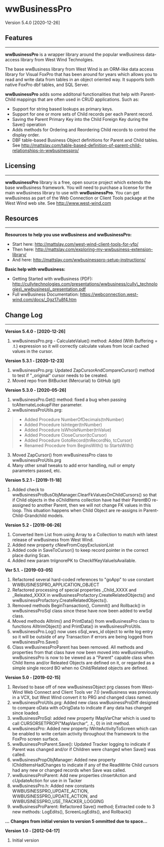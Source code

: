 # wwBusinessPro
Version 5.4.0 [2020-12-26]

## Features
----
**wwBusinessPro** is a wrapper library around the popular wwBusiness data-access library from West Wind Technolgies.

The base wwBusiness library from West Wind is an ORM-like data access library for Visual FoxPro that has been around for years which allows you to read and write data from tables in an object oriented way. It supports both native FoxPro dbf tables, and SQL Server.

**wwBusinessPro** adds some additonal functionalities that help with Parent-Child mappings that are often used in CRUD applications. Such as:

* Support for string based lookups as primary keys.
* Support for one or more sets of Child records per each Parent record.
* Saving the Parent Primary Key into the Child Foreign Key during the Save() operation
* Adds methods for Ordering and Reordering Child records to control the display order.
* DBF table-based Business Object definitions for Parent and Child tables. See http://mattslay.com/table-based-definition-of-parent-child-relationships-in-wwbusinesspro/


## Licensing
----
**wwBusinessPro** library is a free, open source project which extends the base wwBusiness framework. You will need to purchase a license for the main wwBusiness library to use with **wwBusinessPro**. You can get wwBusiness as part of the Web Connection or Client Tools package at the West Wind web site.  See http://www.west-wind.com

## Resources
----
**Resources to help you use wwBusiness and wwBusinessPro:**

* Start here: http://mattslay.com/west-wind-client-tools-for-vfp/
* Then here: http://mattslay.com/exploring-my-wwbusiness-extension-library/
* And here: http://mattslay.com/wwbusinesspro-setup-instructions/

**Basic help with wwBusiness:**

* Getting Started with wwBusiness (PDF): http://cullytechnologies.com/presentations/wwbusiness/cully\_technologies\_wwbusiness\_presentation.pdf
* Full wwBusiness Documentation: https://webconnection.west-wind.com/docs/_0gz17u8f4.htm


## Change Log
----

**Version 5.4.0 - [2020-12-26]**
1. wwBusinessPro.prg - CalculateValue() method: Added (With Buffering = .t.) expression so it will correctly calculate values from local cached values in the cursor.

**Version 5.3.1 - [2020-12-23]**
1. wwBusinessPro.prg: Updated ZapCursorAndCompareCursor() method to test if "_original" cursor needs to be created.
2. Moved repo from BitBucket (Mercurial) to GitHub (git)


**Version 5.3.0 - [2020-05-26]**
1. wwBusinessPro.Get() method: fixed a bug when passing tcAlternateLookupFilter parameter.
2. wwBusinessProUtils.prg: 
> * Added Procedure NumberOfDecimals(tnNumber)
> * Added Procedure IsInteger(tnNumber)
> * Added Procedure IsWholeNumber(tnValue)
> * Added Procedure CloseCursor(tcCursor)
> * Added Procedure GotoRecord(tnRecordNo, tcCursor)
> * Renamed Procedure from BeginsWith() to StartsWith()


3. Moved ZapCursor() from wwBusinessPro class to wwBusinessProUtils.prg
4. Many other small tweaks to add error handling, null or empty parameters passed, etc.

**Version 5.2.1 - [2019-11-18]**

1. Added check to wwBusinessProBusObjManager.ClearFkValuesOnChildCursors() so that if Child objects in the oChildItems collection have had their ParentBO re-assigned to another Parent, then we will not change FK values in this loop. This situation	happens when Child Object are re-assigns in Parent-Child-Grandchild models.


**Version 5.2 - [2019-06-26]**

1. Converted Item List from using Array to a Collection to match with latest release of wwBusiness from West Wind.
2. Added new property cNewFromCopyExclusionList
3. Added code in SaveToCursor() to keep record pointer in the correct place during Scan.
4. Added new param tnIgnorePK to CheckIfKeyValueIsAvailable.

**Ver 5.1. - [2019-03-05]**

1. Refactored several hard-coded references to "goApp" to use constant WWBUSINESSPRO_APPLICATION_OBJECT
2. Refactored processing of special properties _Child_XXXX and _Releated_XXXX in  wwBusinessProfactory.CreateRelatedObjects() and wwBusinessProfactory.CreateRelatedObjects().
3. Removed methods BeginTransaction(), Commit() and Rollback() in wwBusinessProSql class since these have now been added to wwSql class.
4. Moved methods Alltrim() and PrintData() from wwBusinessPro class to functions AlltrimObject() and PrintData() in wwBusinessProUtils.
5. wwBusinessPro.Log() now uses oSql_wws_id object to write log entry so it will be outside of any Transaction if errors are being logged from wwBusinessPro.Save()
6. Class wwBusinessProParent has been removed. All methods and properties from that class have now been moved into wwBusinessPro. wwBusinessPro is now to be viewed as a "Parent" capable class when Child Items and/or Releated Objects
are defined on it, or regarded as a simple single record BO when no Child/Related objects are defined.


**Version 5.0 - [2019-02-15]**

1. Revised to base off of new wwBusinessObject prg classes from West-Wind Web Connect and Client Tools ver 7.0 (wwBusiness was previously in a VCX, but West Wind convert it to PRG and changed class named.
2. wwBusinessProUtils.prg:  Added new class wwBusinessProDiff designed to compare oData with oOrigData to indicate if any data has changed since loaded.
3. wwBusinessProSql: added new property lMapVarChar which is used to call CURSORSETPROP("MapVarchar", .t., 0) in init method.
4. wwBusinessPro: Added new property lWriteActivityToScreen which can be enabled to write certain activity throughout the framework to the FoxPro screen surface.
5. wwBusinessProParent.Save(): Updated Tracker logging to indicate if Parent was changed and/or if Children were changed when Save() was called.
6. wwBusinessPropObjManager: Added new property lChildItemsHadChanges to indicate if any of the ReadWrite Child cursors had any new or changed records when Save was called.
7. wwBusinessProParent: Add new properties cInsertAction and cUpdateAction for use in in Tacker
8. wwBusinessPro.h: Added new constants WWBUSINESSPRO_UPDATE_ACTION, WWBUSINESSPRO_UPDATE_ACTION, and WWBUSINESSPRO_USE_TRACKER_LOGGING
9. wwBusinessProParent: Refactored Save() method; Extracted code to 3 new methods: LogEdits(), ScreenLogEdits(), and Rollback()


**...**
**Changes from initial version to version 5 ommitted due to space...**

 **Version 1.0	- [2012-04-17]**
 1. Initial version